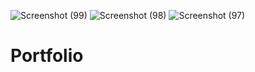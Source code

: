 ![Screenshot (99)](https://github.com/sakshikandur/Portfolio/assets/140196105/d06136d2-c0fd-4170-94a5-07d3532dd923)
![Screenshot (98)](https://github.com/sakshikandur/Portfolio/assets/140196105/9f9d337e-eec0-4347-8e83-e4e89de6bcd7)
![Screenshot (97)](https://github.com/sakshikandur/Portfolio/assets/140196105/683a05ae-3005-4b4e-8a44-95ba26d3a4b8)
# Portfolio
